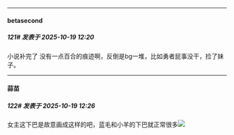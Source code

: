 ﻿
*****

####  betasecond  
##### 121#       发表于 2025-10-19 12:20

小说补完了 没有一点百合的痕迹啊，反倒是bg一堆，比如勇者屁事没干，捡了妹子。

*****

####  蒜苗  
##### 122#       发表于 2025-10-19 12:26

女主这下巴是故意画成这样的吧，蓝毛和小羊的下巴就正常很多<img src="https://static.stage1st.com/image/smiley/face2017/068.png" referrerpolicy="no-referrer">

